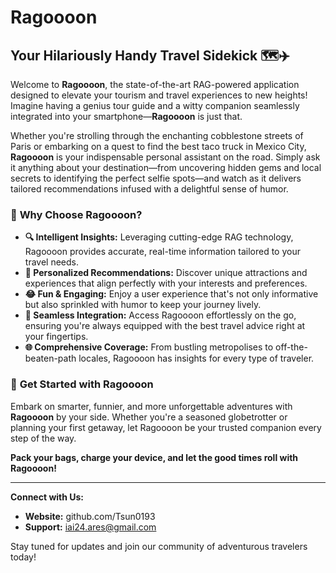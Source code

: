 # Ragoooon

## Your Hilariously Handy Travel Sidekick 🗺️✈️

Welcome to **Ragoooon**, the state-of-the-art RAG-powered application designed to elevate your tourism and travel experiences to new heights! Imagine having a genius tour guide and a witty companion seamlessly integrated into your smartphone—**Ragoooon** is just that.

Whether you're strolling through the enchanting cobblestone streets of Paris or embarking on a quest to find the best taco truck in Mexico City, **Ragoooon** is your indispensable personal assistant on the road. Simply ask it anything about your destination—from uncovering hidden gems and local secrets to identifying the perfect selfie spots—and watch as it delivers tailored recommendations infused with a delightful sense of humor.

### 🌟 **Why Choose Ragoooon?**

- **🔍 Intelligent Insights:** Leveraging cutting-edge RAG technology, Ragoooon provides accurate, real-time information tailored to your travel needs.
- **🎯 Personalized Recommendations:** Discover unique attractions and experiences that align perfectly with your interests and preferences.
- **😂 Fun & Engaging:** Enjoy a user experience that's not only informative but also sprinkled with humor to keep your journey lively.
- **📱 Seamless Integration:** Access Ragoooon effortlessly on the go, ensuring you're always equipped with the best travel advice right at your fingertips.
- **🌐 Comprehensive Coverage:** From bustling metropolises to off-the-beaten-path locales, Ragoooon has insights for every type of traveler.

### 🚀 **Get Started with Ragoooon**

Embark on smarter, funnier, and more unforgettable adventures with **Ragoooon** by your side. Whether you're a seasoned globetrotter or planning your first getaway, let Ragoooon be your trusted companion every step of the way.

**Pack your bags, charge your device, and let the good times roll with Ragoooon!**

---

**Connect with Us:**

- **Website:** github.com/Tsun0193
- **Support:** iai24.ares@gmail.com

Stay tuned for updates and join our community of adventurous travelers today!
